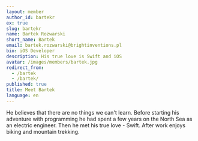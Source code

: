 ```yaml
---
layout: member
author_id: bartekr
ex: true
slug: bartekr
name: Bartek Rozwarski
short_name: Bartek
email: bartek.rozwarski@brightinventions.pl
bio: iOS Developer
description: His true love is Swift and iOS
avatar: /images/members/bartek.jpg
redirect_from:
  - /bartek
  - /bartek/
published: true
title: Meet Bartek
language: en
---
```

He believes that there are no things we can't learn. Before starting his adventure with programming he had spent a few years on the North Sea as an electric engineer. Then he met his true love - Swift. After work enjoys biking and mountain trekking.
